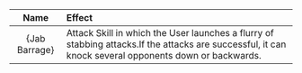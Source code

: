 | **Name** | **Effect** |
|:--------:|:-----------|
| {Jab Barrage} |Attack Skill in which the User launches a flurry of stabbing attacks.If the attacks are successful, it can knock several opponents down or backwards. |
